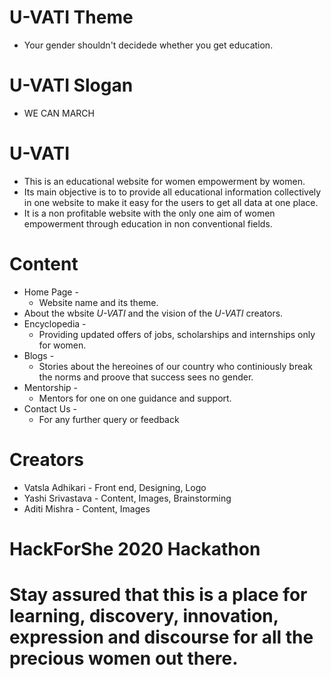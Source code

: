 # U-VATI Theme
 + Your gender shouldn't decidede whether you get education.
 
# U-VATI Slogan
 + WE CAN MARCH

# U-VATI 
 + This is an educational website for women empowerment by women.
 + Its main objective is to to provide all educational information collectively in one website
   to make it easy for the users to get all data at one place.
 + It is a non profitable website with the only one aim of women empowerment through education in non conventional fields.
 
# Content
 + Home Page -
   + Website name and its theme.
 + About the wbsite *U-VATI* and the vision of the *U-VATI* creators.
 + Encyclopedia -
   + Providing updated offers of jobs, scholarships and internships only for women.
 + Blogs -
   + Stories about the hereoines of our country who continiously break the norms and proove that success sees no gender.
 + Mentorship - 
   + Mentors for one on one guidance and support.
 + Contact Us -
   + For any further query or feedback
   
 # Creators
  + Vatsla Adhikari - Front end, Designing, Logo
  + Yashi Srivastava - Content, Images, Brainstorming
  + Aditi Mishra - Content, Images
  
 # HackForShe 2020 Hackathon
   
# Stay assured that this is a place for learning, discovery, innovation, expression and discourse for all the precious women out there.
